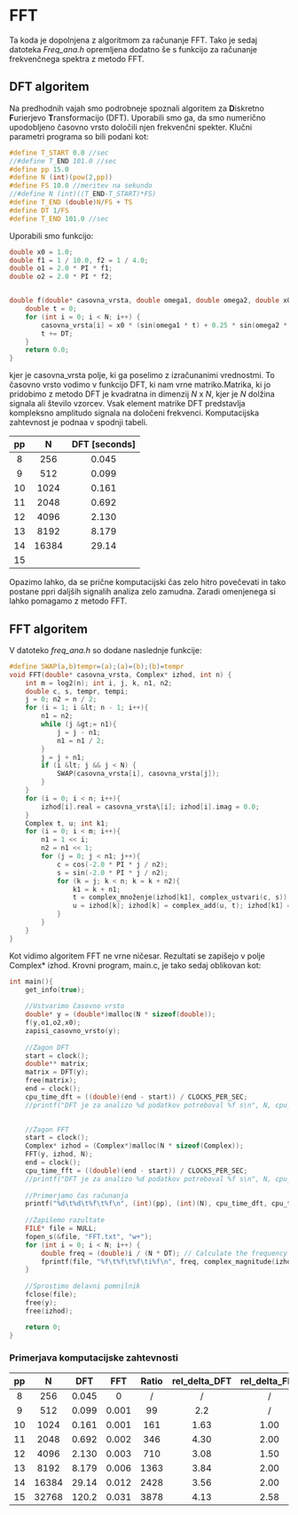 # FFT

Ta koda je dopolnjena z algoritmom za računanje FFT. Tako je sedaj datoteka *Freq_ana.h* opremljena dodatno še s funkcijo za računanje frekvenčnega spektra z metodo FFT.

## DFT algoritem

Na predhodnih vajah smo podrobneje spoznali algoritem za **D**iskretno **F**urierjevo **T**ransformacijo (DFT). Uporabili smo ga, da smo numerično upodobljeno časovno vrsto določili njen frekvenčni spekter. Klučni parametri programa so bili podani kot:
```c
#define T_START 0.0 //sec
//#define T_END 101.0 //sec
#define pp 15.0
#define N (int)(pow(2,pp))
#define FS 10.0 //meritev na sekundo
//#define N (int)((T_END-T_START)*FS) 
#define T_END (double)N/FS + TS
#define DT 1/FS
#define T_END 101.0 //sec
```

Uporabili smo funkcijo:
```c
double x0 = 1.0;
double f1 = 1 / 10.0, f2 = 1 / 4.0;
double o1 = 2.0 * PI * f1;
double o2 = 2.0 * PI * f2;


double f(double* casovna_vrsta, double omega1, double omega2, double x0) {
	double t = 0;
	for (int i = 0; i < N; i++) {
		casovna_vrsta[i] = x0 * (sin(omega1 * t) + 0.25 * sin(omega2 * t));
		t += DT;
	}
	return 0.0;
}
```

kjer je casovna_vrsta polje, ki ga poselimo z izračunanimi vrednostmi. To časovno vrsto vodimo v funkcijo DFT, ki nam vrne matriko.Matrika, ki jo pridobimo z metodo DFT je kvadratna in dimenzij $N$ x $N$, kjer je $N$ dolžina signala ali število vzorcev. Vsak element matrike DFT predstavlja kompleksno amplitudo signala na določeni frekvenci. Komputacijska zahtevnost je podnaa v spodnji tabeli.

| pp | N     | DFT \[seconds\] |
|:--:|:-----:|:---------------:|
| 8  | 256   | 0.045           |
| 9  | 512   | 0.099           |
| 10 | 1024  | 0.161           |
| 11 | 2048  | 0.692           |
| 12 | 4096  | 2.130           |
| 13 | 8192  | 8.179           |
| 14 | 16384 | 29.14           |
| 15 |       |                 |

Opazimo lahko, da se prične komputacijski čas zelo hitro povečevati in tako postane ppri daljših signalih analiza zelo zamudna. Zaradi omenjenega si lahko pomagamo z metodo FFT.

## FFT algoritem

V datoteko *freq_ana.h* so dodane naslednje funkcije:
```c
#define SWAP(a,b)tempr=(a);(a)=(b);(b)=tempr 
void FFT(double* casovna_vrsta, Complex* izhod, int n) { 
    int m = log2(n); int i, j, k, n1, n2;
    double c, s, tempr, tempi;
    j = 0; n2 = n / 2;
    for (i = 1; i &lt; n - 1; i++){
        n1 = n2;
        while (j &gt;= n1){
            j = j - n1;
            n1 = n1 / 2;
        }
        j = j + n1;
        if (i &lt; j && j < N) {
            SWAP(casovna_vrsta[i], casovna_vrsta[j]);
        }
    }
    for (i = 0; i < n; i++){
        izhod[i].real = casovna_vrsta\[i]; izhod[i].imag = 0.0;
    }
    Complex t, u; int k1; 
    for (i = 0; i < m; i++){
        n1 = 1 << i;
        n2 = n1 << 1;
        for (j = 0; j < n1; j++){
            c = cos(-2.0 * PI * j / n2);
            s = sin(-2.0 * PI * j / n2);
            for (k = j; k < n; k = k + n2){
                k1 = k + n1;
                t = complex_množenje(izhod[k1], complex_ustvari(c, s));
                u = izhod[k]; izhod[k] = complex_add(u, t); izhod[k1] = complex_sub(u, t);
            }
        }
    }
}
```
Kot vidimo algoritem FFT ne vrne ničesar. Rezultati se zapišejo v polje Complex* izhod. Krovni program, main.c, je tako sedaj oblikovan kot:
```c
int main(){
	get_info(true);
    
    //Ustvarimo časovno vrsto
	double* y = (double*)malloc(N * sizeof(double));
	f(y,o1,o2,x0);
	zapisi_casovno_vrsto(y);
    
    //Zagon DFT
	start = clock();
	double** matrix;
	matrix = DFT(y);
	free(matrix);
	end = clock();
	cpu_time_dft = ((double)(end - start)) / CLOCKS_PER_SEC;
	//printf("DFT je za analizo %d podatkov potreboval %f s\n", N, cpu_time);

    
    //Zagon FFT
	start = clock();
	Complex* izhod = (Complex*)malloc(N * sizeof(Complex));
	FFT(y, izhod, N);
	end = clock();
	cpu_time_fft = ((double)(end - start)) / CLOCKS_PER_SEC;
	//printf("DFT je za analizo %d podatkov potreboval %f s\n", N, cpu_time);
    
    //Primerjamo čas računanja
	printf("%d\t%d\t%f\t%f\n", (int)(pp), (int)(N), cpu_time_dft, cpu_time_fft);
    
    //Zapišemo razultate
	FILE* file = NULL;
	fopen_s(&file, "FFT.txt", "w+");
	for (int i = 0; i < N; i++) {
		double freq = (double)i / (N * DT); // Calculate the frequency
		fprintf(file, "%f\t%f\t%f\ti%f\n", freq, complex_magnitude(izhod[i]), izhod[i].real, izhod[i].imag);
	}
    
    //Sprostimo delavni pomnilnik
	fclose(file);
	free(y);
	free(izhod);

	return 0;
}
```

### Primerjava komputacijske zahtevnosti

| pp |    N  |	DFT   |	FFT   | Ratio | rel_delta_DFT |	rel_delta_FFT |
|:--:|:-----:|:------:|:-----:|:-----:|:-------------:|:-------------:|
| 8  | 256   |	0.045 |	0     |    /  |      /        |       /       |
| 9  | 512   |	0.099 |	0.001 |	  99  |	    2.2       |       /       |
| 10 | 1024  |	0.161 |	0.001 |	 161  |	    1.63      |       1.00    |
| 11 | 2048  |	0.692 |	0.002 |	 346  |	    4.30      |       2.00    |
| 12 | 4096  |	2.130 |	0.003 |	 710  |	    3.08      |       1.50    |
| 13 | 8192  |	8.179 |	0.006 |	 1363 |	    3.84      |       2.00    |
| 14 | 16384 |	29.14 |	0.012 |	 2428 |	    3.56      |       2.00    |
| 15 | 32768 |	120.2 |	0.031 |	 3878 |	    4.13      |       2.58    |
